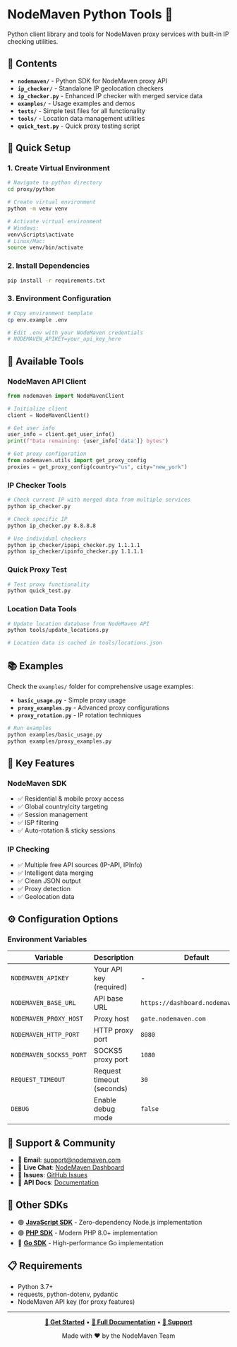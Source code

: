 # NodeMaven Python Tools 🐍

Python client library and tools for NodeMaven proxy services with built-in IP checking utilities.

## 📁 Contents

- **`nodemaven/`** - Python SDK for NodeMaven proxy API
- **`ip_checker/`** - Standalone IP geolocation checkers
- **`ip_checker.py`** - Enhanced IP checker with merged service data
- **`examples/`** - Usage examples and demos
- **`tests/`** - Simple test files for all functionality
- **`tools/`** - Location data management utilities
- **`quick_test.py`** - Quick proxy testing script

## 🚀 Quick Setup

### 1. Create Virtual Environment

```bash
# Navigate to python directory
cd proxy/python

# Create virtual environment
python -m venv venv

# Activate virtual environment
# Windows:
venv\Scripts\activate
# Linux/Mac:
source venv/bin/activate
```

### 2. Install Dependencies

```bash
pip install -r requirements.txt
```

### 3. Environment Configuration

```bash
# Copy environment template
cp env.example .env

# Edit .env with your NodeMaven credentials
# NODEMAVEN_APIKEY=your_api_key_here
```

## 🔧 Available Tools

### NodeMaven API Client

```python
from nodemaven import NodeMavenClient

# Initialize client
client = NodeMavenClient()

# Get user info
user_info = client.get_user_info()
print(f"Data remaining: {user_info['data']} bytes")

# Get proxy configuration
from nodemaven.utils import get_proxy_config
proxies = get_proxy_config(country="us", city="new_york")
```

### IP Checker Tools

```bash
# Check current IP with merged data from multiple services
python ip_checker.py

# Check specific IP
python ip_checker.py 8.8.8.8

# Use individual checkers
python ip_checker/ipapi_checker.py 1.1.1.1
python ip_checker/ipinfo_checker.py 1.1.1.1
```

### Quick Proxy Test

```bash
# Test proxy functionality
python quick_test.py
```

### Location Data Tools

```bash
# Update location database from NodeMaven API
python tools/update_locations.py

# Location data is cached in tools/locations.json
```

## 📚 Examples

Check the `examples/` folder for comprehensive usage examples:

- **`basic_usage.py`** - Simple proxy usage
- **`proxy_examples.py`** - Advanced proxy configurations  
- **`proxy_rotation.py`** - IP rotation techniques

```bash
# Run examples
python examples/basic_usage.py
python examples/proxy_examples.py
```

## 🎯 Key Features

### NodeMaven SDK
- ✅ Residential & mobile proxy access
- ✅ Global country/city targeting
- ✅ Session management 
- ✅ ISP filtering
- ✅ Auto-rotation & sticky sessions

### IP Checking
- ✅ Multiple free API sources (IP-API, IPInfo)
- ✅ Intelligent data merging
- ✅ Clean JSON output
- ✅ Proxy detection
- ✅ Geolocation data

## ⚙️ Configuration Options

### Environment Variables

| Variable | Description | Default |
|----------|-------------|---------|
| `NODEMAVEN_APIKEY` | Your API key (required) | - |
| `NODEMAVEN_BASE_URL` | API base URL | `https://dashboard.nodemaven.com` |
| `NODEMAVEN_PROXY_HOST` | Proxy host | `gate.nodemaven.com` |
| `NODEMAVEN_HTTP_PORT` | HTTP proxy port | `8080` |
| `NODEMAVEN_SOCKS5_PORT` | SOCKS5 proxy port | `1080` |
| `REQUEST_TIMEOUT` | Request timeout (seconds) | `30` |
| `DEBUG` | Enable debug mode | `false` |

## 🤝 Support & Community

- 📧 **Email**: [support@nodemaven.com](mailto:support@nodemaven.com)
- 💬 **Live Chat**: [NodeMaven Dashboard](https://dashboard.nodemaven.com?utm_source=github&utm_medium=python_readme&utm_campaign=developer_outreach&utm_content=support_chat)
- 🐛 **Issues**: [GitHub Issues](https://github.com/nodemavencom/proxy/issues)
- 📖 **API Docs**: [Documentation](https://dashboard.nodemaven.com/documentation?utm_source=github&utm_medium=python_readme&utm_campaign=developer_outreach&utm_content=api_docs)

## 🔗 Other SDKs

- 🟢 **[JavaScript SDK](../javascript/)** - Zero-dependency Node.js implementation
- 🟣 **[PHP SDK](../php/)** - Modern PHP 8.0+ implementation
- 🔷 **[Go SDK](../go/)** - High-performance Go implementation

## 📋 Requirements

- Python 3.7+
- requests, python-dotenv, pydantic
- NodeMaven API key (for proxy features)

---

<div align="center">

**[🚀 Get Started](https://dashboard.nodemaven.com?utm_source=github&utm_medium=python_readme&utm_campaign=developer_outreach&utm_content=footer_cta)** • **[📖 Full Documentation](https://dashboard.nodemaven.com/documentation?utm_source=github&utm_medium=python_readme&utm_campaign=developer_outreach&utm_content=footer_docs)** • **[💬 Support](https://dashboard.nodemaven.com?utm_source=github&utm_medium=python_readme&utm_campaign=developer_outreach&utm_content=footer_support)**

Made with ❤️ by the NodeMaven Team

</div>
